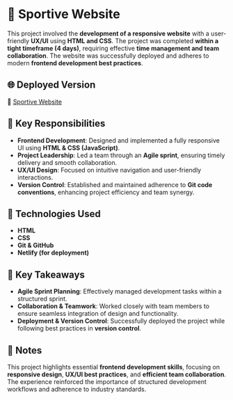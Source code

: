 # 📌 Sportive Website
This project involved the **development of a responsive website** with a user-friendly **UX/UI** using **HTML and CSS**. The project was completed **within a tight timeframe (4 days)**, requiring effective **time management and team collaboration**. The website was successfully deployed and adheres to modern **frontend development best practices**.

## 🌐 Deployed Version
🔗 [Sportive Website](https://sportive-noona.netlify.app/)

## 🎯 Key Responsibilities
- **Frontend Development**: Designed and implemented a fully responsive UI using **HTML & CSS (JavaScript)**.
- **Project Leadership**: Led a team through an **Agile sprint**, ensuring timely delivery and smooth collaboration.
- **UX/UI Design**: Focused on intuitive navigation and user-friendly interactions.
- **Version Control**: Established and maintained adherence to **Git code conventions**, enhancing project efficiency and team synergy.


## 🔧 Technologies Used
- **HTML**
- **CSS**
- **Git & GitHub**
- **Netlify (for deployment)**

## 🚀 Key Takeaways
- **Agile Sprint Planning**: Effectively managed development tasks within a structured sprint.
- **Collaboration & Teamwork**: Worked closely with team members to ensure seamless integration of design and functionality.
- **Deployment & Version Control**: Successfully deployed the project while following best practices in **version control**.

## 📌 Notes
This project highlights essential **frontend development skills**, focusing on **responsive design**, **UX/UI best practices**, and **efficient team collaboration**. The experience reinforced the importance of structured development workflows and adherence to industry standards.
